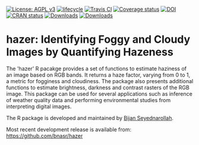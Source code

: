 [![License: AGPL v3](https://img.shields.io/badge/License-AGPL%20v3-blue.svg)](https://www.gnu.org/licenses/agpl-3.0) 
[![lifecycle](https://img.shields.io/badge/lifecycle-stable-brightgreen.svg)](https://www.tidyverse.org/lifecycle/#stable) 
[![Travis CI](https://travis-ci.org/bnasr/hazer.svg?branch=master)](https://travis-ci.org/bnasr/hazer) 
[![Coverage status](https://codecov.io/gh/bnasr/hazer/branch/master/graph/badge.svg)](https://codecov.io/github/bnasr/hazer?branch=master) 
[![DOI](https://zenodo.org/badge/DOI/10.5281/zenodo.1008567.svg)](https://doi.org/10.5281/zenodo.1008567) 
[![CRAN status](http://www.r-pkg.org/badges/version-last-release/hazer)](https://cran.r-project.org/package=hazer) 
[![Downloads](http://cranlogs.r-pkg.org/badges/hazer?color=brightgreen)](http://www.r-pkg.org/pkg/hazer) 
[![Downloads](http://cranlogs.r-pkg.org/badges/grand-total/hazer?color=brightgreen)](http://www.r-pkg.org/pkg/hazer) 


# hazer: Identifying Foggy and Cloudy Images by Quantifying Hazeness

The 'hazer' R pacakge provides a set of functions to estimate haziness of an image based on RGB bands. It returns a haze factor, varying from 0 to 1, a metric for fogginess and cloudiness. The package also presents additional functions to estimate brightness, darkness and contrast rasters of the RGB image. This package can be used for several applications such as inference of weather quality data and performing environmental studies from interpreting digital images.

The R package is developed and maintained by [Bijan Seyednarollah](https://bnasr.github.io/).

Most recent development release is available from: https://github.com/bnasr/hazer
